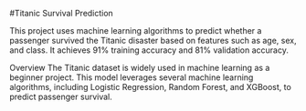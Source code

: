 #Titanic Survival Prediction

This project uses machine learning algorithms to predict whether a passenger survived the Titanic disaster based on features such as age, sex, and class. It achieves 91% training accuracy and 81% validation accuracy.

Overview
The Titanic dataset is widely used in machine learning as a beginner project. This model leverages several machine learning algorithms, including Logistic Regression, Random Forest, and XGBoost, to predict passenger survival.
 





 
 
